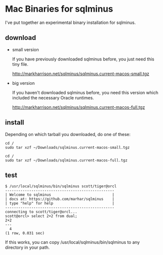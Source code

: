 Mac Binaries for sqlminus
=========================

I've put together an experimental binary installation for sqlminus.

download
--------

- small version

  If you have previously downloaded sqlminus before, you just need
  this tiny file.

  http://markharrison.net/sqlminus/sqlminus.current-macos-small.tgz

- big version

  If you haven't downloaded sqlminus before, you need this version
  which included the necessary Oracle runtimes.

   http://markharrison.net/sqlminus/sqlminus.current-macos-full.tgz


install
-------

Depending on which tarball you downloaded, do one of these:

    cd /
    sudo tar xzf ~/Downloads/sqlminus.current-macos-small.tgz

    cd /
    sudo tar xzf ~/Downloads/sqlminus.current-macos-full.tgz

test
----

    $ /usr/local/sqlminus/bin/sqlminus scott/tiger@orcl
    --------------------------------------------------
    | Welcome to sqlminus                            |
    | docs at: https://github.com/marhar/sqlminus    |
    | type "help" for help                           |
    --------------------------------------------------
    connecting to scott/tiger@orcl...
    scott@orcl> select 2+2 from dual;
    2+2 
    --- 
      4 
    (1 row, 0.031 sec)

If this works, you can copy /usr/local/sqlminus/bin/sqlminus
to any directory in your path.
